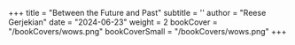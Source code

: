 +++
title = "Between the Future and Past"
subtitle = ''
author = "Reese Gerjekian"
date = "2024-06-23"
weight = 2
bookCover = "/bookCovers/wows.png"
bookCoverSmall = "/bookCovers/wows.png"
+++